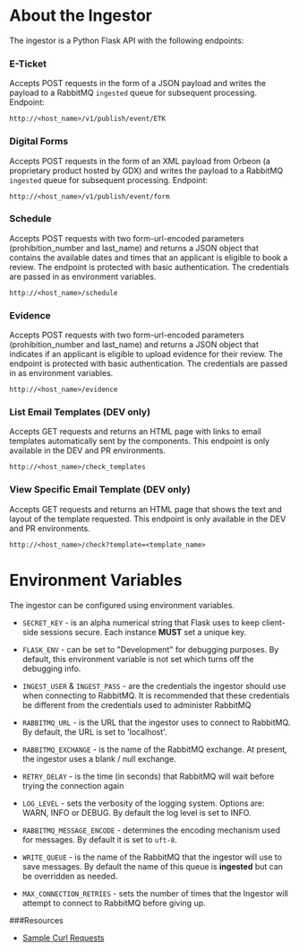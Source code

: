 # About the Ingestor

The ingestor is a Python Flask API with the following endpoints:

### E-Ticket

Accepts POST requests in the form of a JSON payload and writes the payload to a RabbitMQ `ingested` queue for 
subsequent processing.  Endpoint:   
 
``` http://<host_name>/v1/publish/event/ETK ```

### Digital Forms

Accepts POST requests in the form of an XML payload from Orbeon (a proprietary product hosted by GDX) 
and writes the payload to a RabbitMQ `ingested` queue for subsequent processing. Endpoint:   
 
``` http://<host_name>/v1/publish/event/form ```

### Schedule

Accepts POST requests with two form-url-encoded parameters (prohibition_number and last_name)
and returns a JSON object that contains the available dates and times 
that an applicant is eligible to book a review. The endpoint is protected with basic authentication. 
The credentials are passed in as environment variables.
 
``` http://<host_name>/schedule ```


### Evidence

Accepts POST requests with two form-url-encoded parameters (prohibition_number and last_name)
and returns a JSON object that indicates if an applicant is eligible to upload evidence for their review.
The endpoint is protected with basic authentication. The credentials are passed in as environment variables.
 
``` http://<host_name>/evidence ```


### List Email Templates (DEV only)

Accepts GET requests and returns an HTML page with links to email templates automatically sent by the components. 
This endpoint is only available in the DEV and PR environments.   
 
``` http://<host_name>/check_templates ```


### View Specific Email Template (DEV only)

Accepts GET requests and returns an HTML page that shows the text and layout of the template requested. 
This endpoint is only available in the DEV and PR environments.   
 
``` http://<host_name>/check?template=<template_name> ```


 # Environment Variables

 The ingestor can be configured using environment variables.  
 - `SECRET_KEY` - is an alpha numerical string that Flask uses to keep client-side sessions secure. Each instance **MUST** set a unique key.
 - `FLASK_ENV` - can be set to "Development" for debugging purposes. By default, this environment variable is not set which turns off the debugging info.
 - `INGEST_USER` & `INGEST_PASS` - are the credentials the ingestor should use when connecting to RabbitMQ.  It is recommended that these credentials be different from the credentials used to administer RabbitMQ

 - `RABBITMQ_URL` - is the URL that the ingestor uses to connect to RabbitMQ.  By default, the URL is set to 'localhost'.
 - `RABBITMQ_EXCHANGE` - is the name of the RabbitMQ exchange.  At present, the ingestor uses a blank / null exchange.   
 - `RETRY_DELAY` - is the time (in seconds) that RabbitMQ will wait before trying the connection again
 - `LOG_LEVEL` - sets the verbosity of the logging system. Options are: WARN, INFO or DEBUG. By default the log level is set to INFO.
 - `RABBITMQ_MESSAGE_ENCODE` - determines the encoding mechanism used for messages.  By default it is set to `uft-8`.
 - `WRITE_QUEUE` - is the name of the RabbitMQ that the ingestor will use to save messages.  By default the name of this queue is **ingested** but can 
 be overridden as needed.
 - `MAX_CONNECTION_RETRIES` - sets the number of times that the Ingestor will attempt to connect to RabbitMQ before giving up.
 
 ###Resources
 - [Sample Curl Requests](./curl.md)
